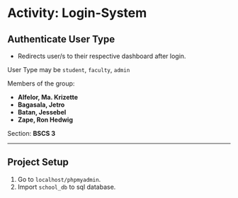 # Activity: Login-System

## Authenticate User Type 

- Redirects user/s to their respective dashboard after login.

User Type may be ```student```, ```faculty```, ```admin```
 
Members of the group:
- **Alfelor, Ma. Krizette**
- **Bagasala, Jetro**
- **Batan, Jessebel**
- **Zape, Ron Hedwig**

Section: **BSCS 3**

***

## Project Setup

1. Go to ```localhost/phpmyadmin```.
2. Import ```school_db``` to sql database.
